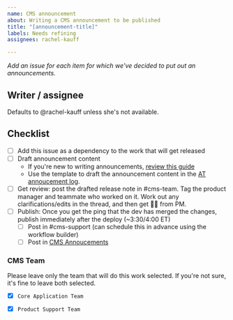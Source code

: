 ```yaml
---
name: CMS announcement
about: Writing a CMS announcement to be published
title: "[announcement-title]"
labels: Needs refining
assignees: rachel-kauff

---
```


_Add an issue for each item for which we've decided to put out an announcements._

## Writer / assignee
Defaults to @rachel-kauff unless she's not available.

## Checklist
- [ ] Add this issue as a dependency to the work that will get released
- [ ] Draft announcement content
  -  If you're new to writing announcements, [review this guide](https://airtable.com/tblulo3XrMLuh4N0l/viwSVSkpseM78xmgw?blocks=hide)
  - Use the template to draft the announcement content in the [AT annoucement log](https://airtable.com/tblulo3XrMLuh4N0l/viwSVSkpseM78xmgw?blocks=hide).
- [ ]  Get review: post the drafted release note in #cms-team. Tag the product manager and teammate who worked on it. Work out any clarifications/edits in the thread, and then get 👍🏻 from PM.
- [ ] Publish: Once you get the ping that the dev has merged the changes, publish immediately after the deploy (~3:30/4:00 ET)
  - [ ] Post in #cms-support (can schedule this in advance using the workflow builder)
  - [ ] Post in [CMS Annoucements](https://prod.cms.va.gov/help/support/release-notes)

### CMS Team

Please leave only the team that will do this work selected. If you're not sure, it's fine to leave both selected.

- [x] `Core Application Team`
- [x] `Product Support Team`

